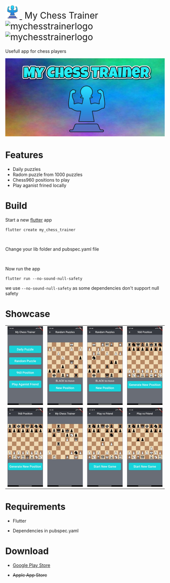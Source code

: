 <h1 style="font-weight:normal">
  <a href="https://atasoya.com">
    <img src=https://github.com/atasoya/My-Chess-Trainer/blob/main/assets/my_logo.png alt="mychesstrainerlogo" width=45>
  </a>
  &nbsp;My Chess Trainer&nbsp;
  <img src=https://img.shields.io/badge/release-1.0.0-green alt="mychesstrainerlogo" width=75>
  <img src=https://img.shields.io/badge/Flutter%20-2.2.3-blue alt="mychesstrainerlogo" width=75>
</h1>
Usefull app for chess players
<br>

<p align="center"> 
  <img alt="banner" src="https://github.com/atasoya/My-Chess-Trainer/blob/main/assets/banner.jpg">
</p>

Features
========
* Daily puzzles 
* Radom puzzle from 1000 puzzles
* Chess960 positions to play
* Play aganist frined locally

Build 
===========
Start a new [flutter](https://flutter.dev/docs/get-started/test-drive?tab=terminal) app

```
flutter create my_chess_trainer
```
<br>

Change your lib folder and pubspec.yaml file 

<br>

Now run the app

```
flutter run --no-sound-null-safety
```


we use ```--no-sound-null-safety``` as some dependencies don't support null safety

Showcase
========
<center>
  <table>
    <tr>
      <td><a href="https://play.google.com/store/apps/details?id=com.atasoya.my_chess_trainer_build"><img width="120" alt="chdemko" src="https://github.com/atasoya/My-Chess-Trainer/blob/main/assets/p1.jpg"></a></td>
      <td><a href="https://play.google.com/store/apps/details?id=com.atasoya.my_chess_trainer_build"><img width="120" alt="chendaniely" src="https://github.com/atasoya/My-Chess-Trainer/blob/main/assets/p2.jpg"></a></td>
      <td><a href="https://play.google.com/store/apps/details?id=com.atasoya.my_chess_trainer_build"><img width="120" alt="lauragift21" src="https://github.com/atasoya/My-Chess-Trainer/blob/main/assets/p3.jpg"></a></td>
      <td><a href="https://play.google.com/store/apps/details?id=com.atasoya.my_chess_trainer_build"><img width="120" alt="maracuja-juice" src="https://github.com/atasoya/My-Chess-Trainer/blob/main/assets/p4.jpg"></a></td>
    </tr>
    <tr>
      <td><a href="https://play.google.com/store/apps/details?id=com.atasoya.my_chess_trainer_build"><img width="120" alt="marisbotero" src="https://github.com/atasoya/My-Chess-Trainer/blob/main/assets/p5.jpg"></a></td>
      <td><a href="https://play.google.com/store/apps/details?id=com.atasoya.my_chess_trainer_build"><img width="120" alt="nordes" src="https://github.com/atasoya/My-Chess-Trainer/blob/main/assets/p6.jpg"></a></td>
      <td><a href="https://play.google.com/store/apps/details?id=com.atasoya.my_chess_trainer_build"><img width="120" alt="ppapadeas" src="https://github.com/atasoya/My-Chess-Trainer/blob/main/assets/p7.jpg"></a></td>
      <td><a href="https://play.google.com/store/apps/details?id=com.atasoya.my_chess_trainer_build"><img width="120" alt="praharshjain" src="https://github.com/atasoya/My-Chess-Trainer/blob/main/assets/p8.jpg"></a></td>
    </tr>
  </table>
</center>

Requirements
============
* Flutter

* Dependencies in pubspec.yaml

Download
============
* [Google Play Store](https://play.google.com/store/apps/details?id=com.atasoya.my_chess_trainer_build)

* ~~Apple App Store~~
